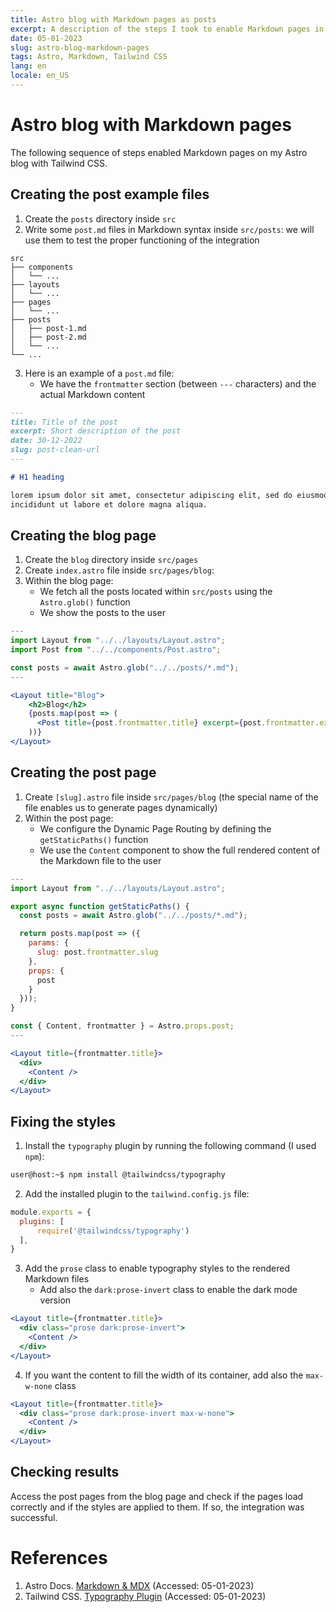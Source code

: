 ```yaml
---
title: Astro blog with Markdown pages as posts
excerpt: A description of the steps I took to enable Markdown pages in my Astro blog with Tailwind CSS
date: 05-01-2023
slug: astro-blog-markdown-pages
tags: Astro, Markdown, Tailwind CSS
lang: en
locale: en_US
---
```


# Astro blog with Markdown pages

The following sequence of steps enabled Markdown pages on my Astro blog with Tailwind CSS.

## Creating the post example files

1. Create the `posts` directory inside `src`
2. Write some `post.md` files in Markdown syntax inside `src/posts`: we will use them to test the proper functioning of the integration

```
src
├── components
│   └── ...
├── layouts
│   └── ...
├── pages
│   └── ...
├── posts
│   ├── post-1.md
│   ├── post-2.md
│   └── ...
└── ...
```

3. Here is an example of a `post.md` file:
    - We have the `frontmatter` section (between `---` characters) and the actual Markdown content

```md
---
title: Title of the post
excerpt: Short description of the post
date: 30-12-2022
slug: post-clean-url
---

# H1 heading

lorem ipsum dolor sit amet, consectetur adipiscing elit, sed do eiusmod tempor
incididunt ut labore et dolore magna aliqua.
```

## Creating the blog page

1. Create the `blog` directory inside `src/pages`
2. Create `index.astro` file inside `src/pages/blog`:
3. Within the blog page:
    - We fetch all the posts located within `src/posts` using the `Astro.glob()` function
    - We show the posts to the user

```jsx
---
import Layout from "../../layouts/Layout.astro";
import Post from "../../components/Post.astro";

const posts = await Astro.glob("../../posts/*.md");
---

<Layout title="Blog">
    <h2>Blog</h2>
    {posts.map(post => (
      <Post title={post.frontmatter.title} excerpt={post.frontmatter.excerpt} />
    ))}  
</Layout>
```

## Creating the post page

1. Create `[slug].astro` file inside `src/pages/blog` (the special name of the file enables us to generate pages dynamically)
2. Within the post page:
    - We configure the Dynamic Page Routing by defining the `getStaticPaths()` function
    - We use the `Content` component to show the full rendered content of the Markdown file to the user

```jsx
---
import Layout from "../../layouts/Layout.astro";

export async function getStaticPaths() {
  const posts = await Astro.glob("../../posts/*.md");

  return posts.map(post => ({
    params: {
      slug: post.frontmatter.slug
    },
    props: {
      post
    }
  }));
}

const { Content, frontmatter } = Astro.props.post;
---

<Layout title={frontmatter.title}>
  <div>
    <Content />
  </div>
</Layout>
```

## Fixing the styles

1. Install the `typography` plugin by running the following command (I used `npm`):

```bash
user@host:~$ npm install @tailwindcss/typography
```

2. Add the installed plugin to the `tailwind.config.js` file:

```js
module.exports = {
  plugins: [
	  require('@tailwindcss/typography')
  ],
}
```

3. Add the `prose` class to enable typography styles to the rendered Markdown files
    - Add also the `dark:prose-invert` class to enable the dark mode version

```jsx
<Layout title={frontmatter.title}>
  <div class="prose dark:prose-invert">
    <Content />
  </div>
</Layout>
```

4. If you want the content to fill the width of its container, add also the `max-w-none` class

```jsx
<Layout title={frontmatter.title}>
  <div class="prose dark:prose-invert max-w-none">
    <Content />
  </div>
</Layout>
```

## Checking results

Access the post pages from the blog page and check if the pages load correctly and if the styles are applied to them. If so, the integration was successful.

# References

1. Astro Docs. [Markdown & MDX](https://docs.astro.build/en/guides/markdown-content/) (Accessed: 05-01-2023)
2. Tailwind CSS. [Typography Plugin](https://tailwindcss.com/docs/typography-plugin/) (Accessed: 05-01-2023)